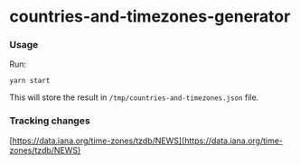 # countries-and-timezones-generator

### Usage

Run:

```
yarn start
```

This will store the result in `/tmp/countries-and-timezones.json` file.

### Tracking changes

[https://data.iana.org/time-zones/tzdb/NEWS](https://data.iana.org/time-zones/tzdb/NEWS)
